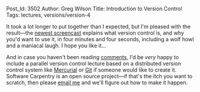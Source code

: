 Post_Id: 3502
Author: Greg Wilson
Title: Introduction to Version Control
Tags: lectures, versions/version-4

<p>It took a lot longer to put together than I expected, but I'm pleased with the result&mdash;the <a href="{{root_path}}/4_0/vc/intro.html">newest screencast</a> explains what version control is, and why you'd want to use it, in four minutes and four seconds, including a wolf howl and a maniacal laugh. I hope you like it...</p>
<p>And in case you haven't been reading <a href="{{root_path}}/blog/2010/07/five-five-five-scripts-in-one.html#comments">comments</a>, I'd be <em>very</em> happy to include a parallel version control lecture based on a distributed version control system like <a href="http://mercurial.selenic.com/">Mercurial</a> or <a href="http://git-scm.com/">Git</a> if someone would like to create it.  Software Carpentry is an open  source project&mdash;if that's the itch you want to scratch, then please <a href="mailto:{{contact_email}}">email me</a> and we'll figure out how to make it happen.</p>
